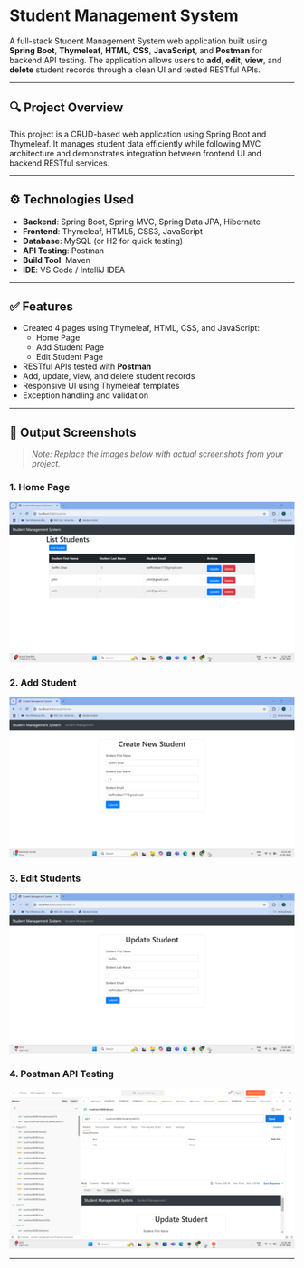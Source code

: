 # Student Management System

A full-stack Student Management System web application built using **Spring Boot**, **Thymeleaf**, **HTML**, **CSS**, **JavaScript**, and **Postman** for backend API testing. The application allows users to **add**, **edit**, **view**, and **delete** student records through a clean UI and tested RESTful APIs.

---

## 🔍 Project Overview

This project is a CRUD-based web application using Spring Boot and Thymeleaf. It manages student data efficiently while following MVC architecture and demonstrates integration between frontend UI and backend RESTful services.

---

## ⚙️ Technologies Used

- **Backend**: Spring Boot, Spring MVC, Spring Data JPA, Hibernate  
- **Frontend**: Thymeleaf, HTML5, CSS3, JavaScript  
- **Database**: MySQL (or H2 for quick testing)  
- **API Testing**: Postman  
- **Build Tool**: Maven  
- **IDE**: VS Code / IntelliJ IDEA  

---

## ✅ Features

- Created 4 pages using Thymeleaf, HTML, CSS, and JavaScript:
  - Home Page
  - Add Student Page
  - Edit Student Page  
- RESTful APIs tested with **Postman**
- Add, update, view, and delete student records
- Responsive UI using Thymeleaf templates
- Exception handling and validation

---

## 📸 Output Screenshots

> _Note: Replace the images below with actual screenshots from your project._

### 1. Home Page  
![Home Page](screenshots/home.png)

### 2. Add Student  
![Add Student](screenshots/add_student.png)

### 3. Edit Students  
![View Students](screenshots/edit_students.png)

### 4. Postman API Testing  
![Postman Test](screenshots/postman_test.png)

---
